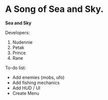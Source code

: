 # A Song of Sea and Sky. 
<b>Sea and Sky</b>

Developers:
1. Nudennie
2. Petak
3. Prince
4. Rane

To-do list:
 - Add enemies (mobs, ufo)
 - Add fishing mechanics
 - Add HUD / UI
 - Create Menu
